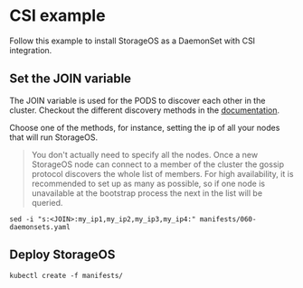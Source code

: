 # CSI example

Follow this example to install StorageOS as a DaemonSet with CSI integration. 

## Set the JOIN variable

The JOIN variable is used for the PODS to discover each other in the cluster. Checkout the different discovery methods in the [documentation](https://docs.storageos.com/docs/install/prerequisites/clusterdiscovery).

Choose one of the methods, for instance, setting the ip of all your nodes that will run StorageOS. 

> You don't actually need to specify all the nodes. Once a new StorageOS node can connect to a member of the cluster the gossip protocol discovers the whole list of members. For high availability, it is recommended to 
> set up as many as possible, so if one node is unavailable at the bootstrap process the next in the list will be queried.

```
sed -i "s:<JOIN>:my_ip1,my_ip2,my_ip3,my_ip4:" manifests/060-daemonsets.yaml
```

## Deploy StorageOS

```
kubectl create -f manifests/
```


